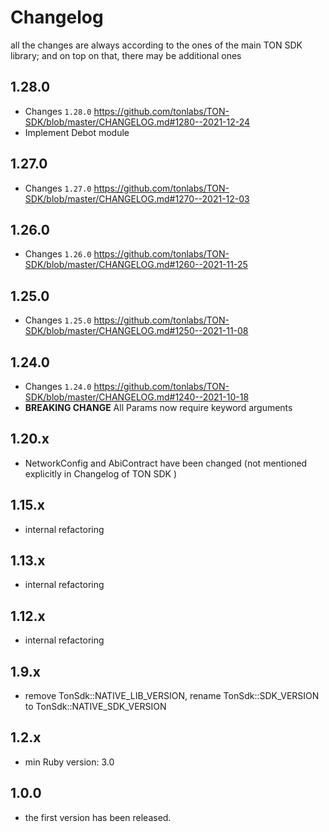 # Changelog

all the changes are always according to the ones of the main TON SDK library; and on top on that, there may be additional ones

1.28.0
-----
* Changes `1.28.0` https://github.com/tonlabs/TON-SDK/blob/master/CHANGELOG.md#1280--2021-12-24
* Implement Debot module

1.27.0
-----
* Changes `1.27.0` https://github.com/tonlabs/TON-SDK/blob/master/CHANGELOG.md#1270--2021-12-03

1.26.0
-----
* Changes `1.26.0` https://github.com/tonlabs/TON-SDK/blob/master/CHANGELOG.md#1260--2021-11-25

1.25.0
-----
* Changes `1.25.0` https://github.com/tonlabs/TON-SDK/blob/master/CHANGELOG.md#1250--2021-11-08

1.24.0
-----
* Changes `1.24.0` https://github.com/tonlabs/TON-SDK/blob/master/CHANGELOG.md#1240--2021-10-18
* **BREAKING CHANGE** All Params now require keyword arguments

1.20.x
-----
* NetworkConfig and AbiContract have been changed (not mentioned explicitly in Changelog of TON SDK )


1.15.x
-----
* internal refactoring


1.13.x
-----
* internal refactoring


1.12.x
-----
* internal refactoring


1.9.x
-----
* remove TonSdk::NATIVE_LIB_VERSION, rename TonSdk::SDK_VERSION to TonSdk::NATIVE_SDK_VERSION


1.2.x
-----
* min Ruby version: 3.0


1.0.0
-----
* the first version has been released.

